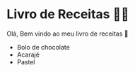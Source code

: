 # Livro de Receitas :man_cook:

Olá, Bem vindo ao meu livro de receitas :green_book:	

- Bolo de chocolate
- Acarajé
- Pastel
